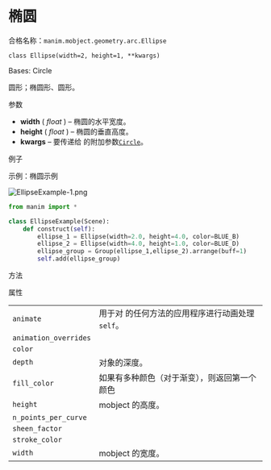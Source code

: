 # 椭圆

合格名称：`manim.mobject.geometry.arc.Ellipse`

`class Ellipse(width=2, height=1, **kwargs)`

Bases: Circle

圆形；椭圆形、圆形。

参数

- **width** ( _float_ ) – 椭圆的水平宽度。
- **height** ( _float_ ) – 椭圆的垂直高度。
- **kwargs** – 要传递给 的附加参数[`Circle`]()。

例子

示例：椭圆示例

![EllipseExample-1.png](../static/EllipseExample-1.png)

```py
from manim import *

class EllipseExample(Scene):
    def construct(self):
        ellipse_1 = Ellipse(width=2.0, height=4.0, color=BLUE_B)
        ellipse_2 = Ellipse(width=4.0, height=1.0, color=BLUE_D)
        ellipse_group = Group(ellipse_1,ellipse_2).arrange(buff=1)
        self.add(ellipse_group)
```

方法



属性

|||
|-|-|
`animate`|用于对 的任何方法的应用程序进行动画处理`self`。
`animation_overrides`|
`color`|
`depth`|对象的深度。
`fill_color`|如果有多种颜色（对于渐变），则返回第一个颜色
`height`|mobject 的高度。
`n_points_per_curve`|
`sheen_factor`|
`stroke_color`|
`width`|mobject 的宽度。
